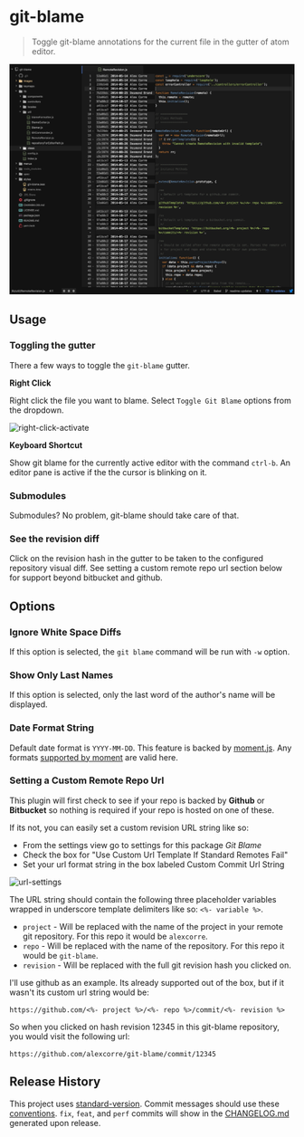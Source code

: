 # git-blame

> Toggle git-blame annotations for the current file in the gutter of atom editor.

![screenshot](/images/screenshot.png?raw=true)

## Usage

### Toggling the gutter

There a few ways to toggle the `git-blame` gutter.

**Right Click**

Right click the file you want to blame. Select `Toggle Git Blame` options from the dropdown.

![right-click-activate](https://raw.githubusercontent.com/alexcorre/git-blame/master/images/right-click-activate.png)

**Keyboard Shortcut**

Show git blame for the currently active editor with the command `ctrl-b`. An editor pane is active if the the cursor is blinking on it.

### Submodules

Submodules? No problem, git-blame should take care of that.

### See the revision diff

Click on the revision hash in the gutter to be taken to the configured repository visual diff. See setting a custom remote repo url section below for support beyond bitbucket and github.

## Options

### Ignore White Space Diffs

If this option is selected, the `git blame` command will be run with `-w` option.

### Show Only Last Names

If this option is selected, only the last word of the author's name will be displayed.

### Date Format String

Default date format is `YYYY-MM-DD`. This feature is backed by [moment.js](http://momentjs.com/). Any formats [supported by moment](http://momentjs.com/docs/#/displaying/format/) are valid here.

### Setting a Custom Remote Repo Url
This plugin will first check to see if your repo is backed by **Github** or **Bitbucket** so nothing is required if your repo is hosted on one of these.

If its not, you can easily set a custom revision URL string like so:
- From the settings view go to settings for this package *Git Blame*
- Check the box for "Use Custom Url Template If Standard Remotes Fail"
- Set your url format string in the box labeled Custom Commit Url String

![url-settings](https://raw.githubusercontent.com/alexcorre/git-blame/master/images/url-settings.png)

The URL string should contain the following three placeholder variables wrapped in underscore template delimiters like so: `<%- variable %>`.
- `project` - Will be replaced with the name of the project in your remote git repository. For this repo it would be `alexcorre`.
- `repo` - Will be replaced with the name of the repository. For this repo it would be `git-blame`.
- `revision` - Will be replaced with the full git revision hash you clicked on.

I'll use github as an example. Its already supported out of the box, but if it wasn't its custom url string would be:

```
https://github.com/<%- project %>/<%- repo %>/commit/<%- revision %>
```
So when you clicked on hash revision 12345 in this git-blame repository, you would visit the following url:

```
https://github.com/alexcorre/git-blame/commit/12345
```

## Release History

This project uses [standard-version](https://github.com/conventional-changelog/standard-version). Commit messages should use these [conventions](https://github.com/bcoe/conventional-changelog-standard/blob/master/convention.md). `fix`, `feat`, and `perf` commits will show in the [CHANGELOG.md](CHANGELOG.md) generated upon release.

